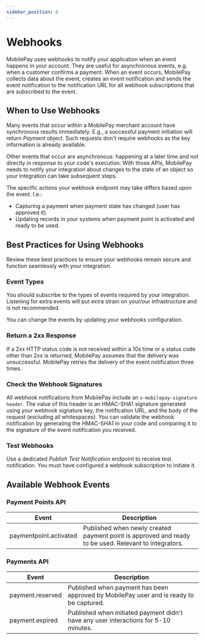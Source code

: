 ```yaml
---
sidebar_position: 8
---
```


# Webhooks

MobilePay uses webhooks to notify your application when an event happens in your account. They are useful for asynchronous events, e.g. when a customer confirms a payment. When an event occurs, MobilePay collects data about the event, creates an event notification and sends the event notification to the notification URL for all webhook subscriptions that are subscribed to the event.

## When to Use Webhooks

Many events that occur within a MobilePay merchant account have synchronous results immediately. E.g., a successful payment initiation will return _Payment_ object. Such requests don't require webhooks as the key information is already available.

Other events that occur are asynchronous: happening at a later time and not directly in response to your code's execution. With those APIs, MobilePay needs to notify your integration about changes to the state of an object so your integration can take subsequent steps.

The specific actions your webhook endpoint may take differs based upon the event. I.e.:

- Capturing a payment when payment state has changed (user has approved it).
- Updating records in your systems when payment point is activated and ready to be used.

## Best Practices for Using Webhooks

Review these best practices to ensure your webhooks remain secure and function seamlessly with your integration.

### Event Types

You should subscribe to the types of events required by your integration. Listening for extra events will put extra strain on your/our infrastructure and is not recommended.

You can change the events by updating your webhooks configuration.

### Return a 2xx Response

If a 2xx HTTP status code is not received within a 10s time or a status code other than 2xx is returned, MobilePay assumes that the delivery was unsuccessful. MobilePay retries the delivery of the event notification three times.

### Check the Webhook Signatures

All webhook notifications from MobilePay include an `x-mobilepay-signature header`. The value of this header is an HMAC-SHA1 signature generated using your webhook signature key, the notification URL, and the body of the request (excluding all whitespaces). You can validate the webhook notification by generating the HMAC-SHA1 in your code and comparing it to the signature of the event notification you received.

### Test Webhooks

Use a dedicated _Publish Test Notification_ endpoint to receive test notification. You must have configured a webhook subscription to initiate it.

## Available Webhook Events

### Payment Points API

| Event                 | Description                                                                                           |
| --------------------- | ----------------------------------------------------------------------------------------------------- |
| paymentpoint.activated | Published when newly created payment point is approved and ready to be used. Relevant to integrators. |

### Payments API

| Event            | Description                                                                             |
| ---------------- | --------------------------------------------------------------------------------------- |
| payment.reserved | Published when payment has been approved by MobilePay user and is ready to be captured. |
| payment.expired  | Published when initiated payment didn't have any user interactions for 5-10 minutes.    |
